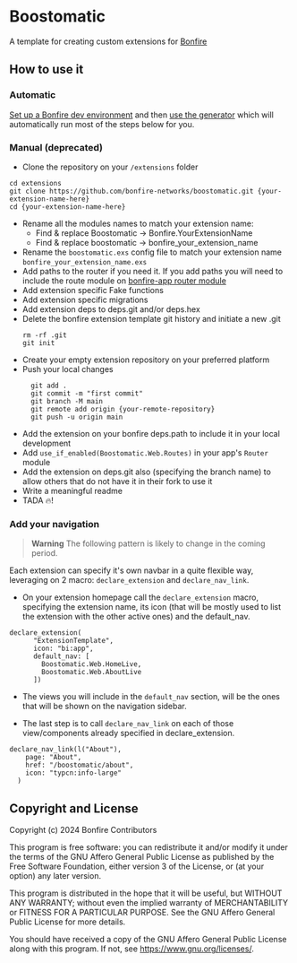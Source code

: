 # Boostomatic

A template for creating custom extensions for [Bonfire](https://bonfire.cafe/)

## How to use it

### Automatic

[Set up a Bonfire dev environment](https://docs.bonfirenetworks.org/hacking.html) and then [use the generator](https://docs.bonfirenetworks.org/create-a-new-extension.html) which will automatically run most of the steps below for you.

### Manual (deprecated)

- Clone the repository on your `/extensions` folder
```
cd extensions
git clone https://github.com/bonfire-networks/boostomatic.git {your-extension-name-here}
cd {your-extension-name-here} 
```
- Rename all the modules names to match your extension name:
    - Find & replace Boostomatic -> Bonfire.YourExtensionName 
    - Find & replace boostomatic -> bonfire_your_extension_name
- Rename the `boostomatic.exs` config file to match your extension name `bonfire_your_extension_name.exs`
- Add paths to the router if you need it. If you add paths you will need to include the route module on [bonfire-app router module](https://github.com/bonfire-networks/bonfire-app/blob/main/lib/web/router.ex#L51) 
- Add extension specific Fake functions
- Add extension specific migrations
- Add extension deps to deps.git and/or deps.hex 
- Delete the bonfire extension template git history and initiate a new .git 
    ```
    rm -rf .git
    git init    
    ```
- Create your empty extension repository on your preferred platform
- Push your local changes
    ```
      git add .
      git commit -m "first commit"
      git branch -M main
      git remote add origin {your-remote-repository}
      git push -u origin main
    ```
- Add the extension on your bonfire deps.path to include it in your local development
- Add `use_if_enabled(Boostomatic.Web.Routes)` in your app's `Router` module
- Add the extension on deps.git also (specifying the branch name) to allow others that do not have it in their fork to use it
- Write a meaningful readme
- TADA 🔥!

### Add your navigation

> **Warning**
> The following pattern is likely to change in the coming period.

Each extension can specify it's own navbar in a quite flexible way, leveraging on 2 macro: `declare_extension` and `declare_nav_link`.


- On your extension homepage call the `declare_extension` macro, specifying the extension name, its icon (that will be mostly used to list the extension with the other active ones) and the default_nav.

```
declare_extension(
      "ExtensionTemplate",
      icon: "bi:app",
      default_nav: [
        Boostomatic.Web.HomeLive,
        Boostomatic.Web.AboutLive
      ])
```

- The views you will include in the `default_nav` section, will be the ones that will be shown on the navigation sidebar. 

- The last step is to call `declare_nav_link` on each of those view/components already specified in declare_extension. 

```
declare_nav_link(l("About"),
    page: "About",
    href: "/boostomatic/about",
    icon: "typcn:info-large"
  )
```


## Copyright and License

Copyright (c) 2024 Bonfire Contributors

This program is free software: you can redistribute it and/or modify
it under the terms of the GNU Affero General Public License as
published by the Free Software Foundation, either version 3 of the
License, or (at your option) any later version.

This program is distributed in the hope that it will be useful, but
WITHOUT ANY WARRANTY; without even the implied warranty of
MERCHANTABILITY or FITNESS FOR A PARTICULAR PURPOSE.  See the GNU
Affero General Public License for more details.

You should have received a copy of the GNU Affero General Public
License along with this program.  If not, see <https://www.gnu.org/licenses/>.
